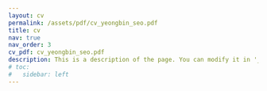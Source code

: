 ```yaml
---
layout: cv
permalink: /assets/pdf/cv_yeongbin_seo.pdf
title: cv
nav: true
nav_order: 3
cv_pdf: cv_yeongbin_seo.pdf
description: This is a description of the page. You can modify it in '_pages/cv.md'. You can also change or remove the top pdf download button.
# toc:
#   sidebar: left
---
```

